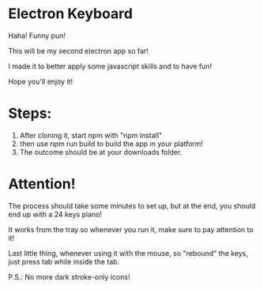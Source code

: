 # Electron Keyboard

Haha! Funny pun!

This will be my second electron app so far!

I made it to better apply some javascript skills and to have fun!

Hope you'll enjoy it!

# Steps:

1. After cloning it, start npm with "npm install"
2. then use npm run build to build the app in your platform!
3. The outcome should be at your downloads folder.

# Attention!

The process should take some minutes to set up, but at the end, you should end up with a 24 keys piano!

It works from the tray so whenever you run it, make sure to pay attention to it!

Last little thing, whenever using it with the mouse, so "rebound" the keys, just press tab while inside the tab.

P.S.: No more dark stroke-only icons!
